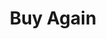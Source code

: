 ---
title: Buy Again
description:
order: 2

#project-hero
project-hero-image: /assets/imgs/cover-buy-again.png
project-title: Buy Again

#project information
client-header: Client
client-text: Walgreens
client-url-text: walgreens.com
client-url: https://www.walgreens.com/
responsibilities-header: Responsibilities
responsibilities-text: research, ui design, prototype
tools-header: Tools
tools-text: Sketch, Sketch Measure, InVision

#project sections
problem-header: Problem
problem-text: |
  The Reorder Products page in the account section of Walgreens.com is an underutilized feature that was launched without going through a proper research and design process. There is very little-to-no awareness of this feature, and from a business perspective can be an effective tool for repeat purchases.
project-goal-header: Project Goal
project-goal-text: |
  Improve the current Reorder Page by increasing customers’ awareness of the products they have purchased in the past.  
solution-header: Solution
solution-text: |
  Buy Again (formerly Reorder Products) is a product that was created to allow customers to browse through products they have previously purchased online and in-stores. This iteration of the product was designed to provide an easily digestible browse page to help customers find the products they’re looking for, know what savings and deals are associated with those products, and personalize their data to show them their most frequently purchased items first.
process-header: Process
process-text: |
  My initial research involved different types of shopping lists from a variety of online retailers. This research included sketching wireframes and determining which features paired well with the Walgreens brand and project goals. I worked closely with the UX designer on my team to determine what information would be useful to show on the product cards, and identify what other areas of the site this product would affect. Based on the nature of our product grids, I designed comps with a list view to differentiate personalized lists from general product lists on Walgreens.com. My comps included designs for desktop, tablet, and mobile, showing the different breakpoints of each device size. Through this process I also worked closely with the copywriter on my team to ensure that the tone and experience of the user flow matched our project goals.


#project images
image-1-caption: // Desktop view of items found in Buy Again list
image-1: /assets/imgs/buyagain-1.gif

image-2-caption: // Mobile view of items found in Buy Again list
image-2: /assets/imgs/buyagain-2.gif

# settings
layout: single/work
permalink: /work/buy-again/
---